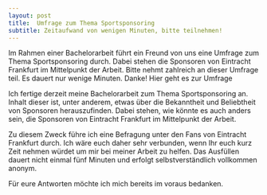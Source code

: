```yaml
---
layout: post
title:  Umfrage zum Thema Sportsponsoring
subtitle: Zeitaufwand von wenigen Minuten, bitte teilnehmen!
---
```


Im Rahmen einer Bachelorarbeit führt ein Freund von uns eine Umfrage zum Thema Sportsponsoring durch. Dabei stehen die Sponsoren von Eintracht Frankfurt im Mittelpunkt der Arbeit. Bitte nehmt zahlreich an dieser Umfrage teil. Es dauert nur wenige Minuten. Danke! Hier geht es zur Umfrage

Ich fertige derzeit meine Bachelorarbeit zum Thema Sportsponsoring an. Inhalt dieser ist, unter anderem, etwas über die Bekanntheit und Beliebtheit von Sponsoren herauszufinden. Dabei stehen, wie könnte es auch anders sein, die Sponsoren von Eintracht Frankfurt im Mittelpunkt der Arbeit.  
  
Zu diesem Zweck führe ich eine Befragung unter den Fans von Eintracht Frankfurt durch. Ich wäre euch daher sehr verbunden, wenn Ihr euch kurz Zeit nehmen würdet um mir bei meiner Arbeit zu helfen. Das Ausfüllen dauert nicht einmal fünf Minuten und erfolgt selbstverständlich vollkommen anonym.  
  
Für eure Antworten möchte ich mich bereits im voraus bedanken.
